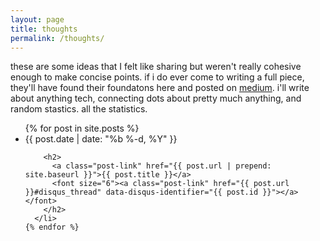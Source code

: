 ```yaml
---
layout: page
title: thoughts
permalink: /thoughts/
---
```


these are some ideas that I felt like sharing but weren't really cohesive enough to make concise points. if i do ever come to writing a full piece, they'll have found their foundatons here and posted on [medium](https://www.medium.com/@aranibatta). i'll write about anything tech, connecting dots about pretty much anything, and random stastics. all the statistics.
<div class="home">

  <ul class="post-list">
    {% for post in site.posts %}
      <li>
        <span class="post-meta">{{ post.date | date: "%b %-d, %Y" }}</span>

        <h2>
          <a class="post-link" href="{{ post.url | prepend: site.baseurl }}">{{ post.title }}</a>
		  <font size="6"><a class="post-link" href="{{ post.url }}#disqus_thread" data-disqus-identifier="{{ post.id }}"></a></font>
        </h2>
      </li>
    {% endfor %}
  </ul>

</div>


<script id="dsq-count-scr" src="//arani.disqus.com/count.js" async></script>